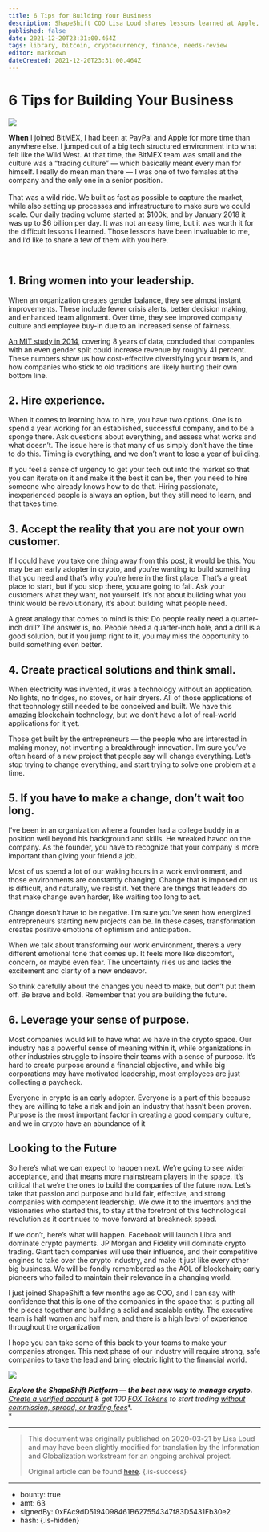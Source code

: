 ```yaml
---
title: 6 Tips for Building Your Business
description: ShapeShift COO Lisa Loud shares lessons learned at Apple, PayPal, and BitMEX.
published: false
date: 2021-12-20T23:31:00.464Z
tags: library, bitcoin, cryptocurrency, finance, needs-review
editor: markdown
dateCreated: 2021-12-20T23:31:00.464Z
---
```


# 6 Tips for Building Your Business

![](https://assets.website-files.com/5e9a09610b7dce71f87f7f17/5e9a22cb7e1ac2f4d85c67ff_5e99299571acf58e54288602_1_qiKBoS9ZpvMRA8i9311VbQ.png)

**When** I joined BitMEX, I had been at PayPal and Apple for more time than anywhere else. I jumped out of a big tech structured environment into what felt like the Wild West. At that time, the BitMEX team was small and the culture was a “trading culture” — which basically meant every man for himself. I really do mean man there — I was one of two females at the company and the only one in a senior position.<br/><br/>That was a wild ride. We built as fast as possible to capture the market, while also setting up processes and infrastructure to make sure we could scale. Our daily trading volume started at $100k, and by January 2018 it was up to $6 billion per day. It was not an easy time, but it was worth it for the difficult lessons I learned. Those lessons have been invaluable to me, and I’d like to share a few of them with you here.

<br/>

## 1. Bring women into your leadership.

When an organization creates gender balance, they see almost instant improvements. These include fewer crisis alerts, better decision making, and enhanced team alignment. Over time, they see improved company culture and employee buy-in due to an increased sense of fairness.

[An MIT study in 2014](http://news.mit.edu/2014/workplace-diversity-can-help-bottom-line-1007), covering 8 years of data, concluded that companies with an even gender split could increase revenue by roughly 41 percent. These numbers show us how cost-effective diversifying your team is, and how companies who stick to old traditions are likely hurting their own bottom line.

## 2. Hire experience.

When it comes to learning how to hire, you have two options. One is to spend a year working for an established, successful company, and to be a sponge there. Ask questions about everything, and assess what works and what doesn’t. The issue here is that many of us simply don’t have the time to do this. Timing is everything, and we don’t want to lose a year of building.

If you feel a sense of urgency to get your tech out into the market so that you can iterate on it and make it the best it can be, then you need to hire someone who already knows how to do that. Hiring passionate, inexperienced people is always an option, but they still need to learn, and that takes time.

## 3. Accept the reality that you are not your own customer.

If I could have you take one thing away from this post, it would be this. You may be an early adopter in crypto, and you’re wanting to build something that you need and that’s why you’re here in the first place. That’s a great place to start, but if you stop there, you are going to fail. Ask your customers what they want, not yourself. It’s not about building what you think would be revolutionary, it’s about building what people need.

A great analogy that comes to mind is this: Do people really need a quarter-inch drill? The answer is, no. People need a quarter-inch hole, and a drill is a good solution, but if you jump right to it, you may miss the opportunity to build something even better.

## 4. Create practical solutions and think small.

When electricity was invented, it was a technology without an application. No lights, no fridges, no stoves, or hair dryers. All of those applications of that technology still needed to be conceived and built. We have this amazing blockchain technology, but we don’t have a lot of real-world applications for it yet.

Those get built by the entrepreneurs — the people who are interested in making money, not inventing a breakthrough innovation. I’m sure you’ve often heard of a new project that people say will change everything. Let’s stop trying to change everything, and start trying to solve one problem at a time.

## 5. If you have to make a change, don’t wait too long.

I’ve been in an organization where a founder had a college buddy in a position well beyond his background and skills. He wreaked havoc on the company. As the founder, you have to recognize that your company is more important than giving your friend a job.

Most of us spend a lot of our waking hours in a work environment, and those environments are constantly changing. Change that is imposed on us is difficult, and naturally, we resist it. Yet there are things that leaders do that make change even harder, like waiting too long to act.

Change doesn’t have to be negative. I’m sure you’ve seen how energized entrepreneurs starting new projects can be. In these cases, transformation creates positive emotions of optimism and anticipation.

When we talk about transforming our work environment, there’s a very different emotional tone that comes up. It feels more like discomfort, concern, or maybe even fear. The uncertainty riles us and lacks the excitement and clarity of a new endeavor.

So think carefully about the changes you need to make, but don’t put them off. Be brave and bold. Remember that you are building the future.

## 6. Leverage your sense of purpose.

Most companies would kill to have what we have in the crypto space. Our industry has a powerful sense of meaning within it, while organizations in other industries struggle to inspire their teams with a sense of purpose. It’s hard to create purpose around a financial objective, and while big corporations may have motivated leadership, most employees are just collecting a paycheck.

Everyone in crypto is an early adopter. Everyone is a part of this because they are willing to take a risk and join an industry that hasn’t been proven. Purpose is the most important factor in creating a good company culture, and we in crypto have an abundance of it

## Looking to the Future

So here’s what we can expect to happen next. We’re going to see wider acceptance, and that means more mainstream players in the space. It’s critical that we’re the ones to build the companies of the future now. Let’s take that passion and purpose and build fair, effective, and strong companies with competent leadership. We owe it to the inventors and the visionaries who started this, to stay at the forefront of this technological revolution as it continues to move forward at breakneck speed.

If we don’t, here’s what will happen. Facebook will launch Libra and dominate crypto payments. JP Morgan and Fidelity will dominate crypto trading. Giant tech companies will use their influence, and their competitive engines to take over the crypto industry, and make it just like every other big business. We will be fondly remembered as the AOL of blockchain; early pioneers who failed to maintain their relevance in a changing world.

I just joined ShapeShift a few months ago as COO, and I can say with confidence that this is one of the companies in the space that is putting all the pieces together and building a solid and scalable entity. The executive team is half women and half men, and there is a high level of experience throughout the organization

I hope you can take some of this back to your teams to make your companies stronger. This next phase of our industry will require strong, safe companies to take the lead and bring electric light to the financial world.

![](https://assets.website-files.com/5e9a09610b7dce71f87f7f17/5e9a22ca279a9939834f2c40_5e9929f6cf6d9b7cde57fc17_1*drZT8HQKHjzQqpHv45aqgw.gif)

***Explore the ShapeShift Platform — the best new way to manage crypto.*** [*Create a verified account*](http://beta.shapeshift.com/?utm_source=social&utm_medium=medium&utm_campaign=Erik_Announcement&utm_term=cta_02) *& get 100* [*FOX Tokens*](https://shapeshift.com/fox-token?utm_source=social&utm_medium=medium&utm_campaign=Erik_Announcement&utm_term=cta_03) *to start trading* [*without commission, spread, or trading fees*](https://shapeshift.com/free-trading?utm_source=social&utm_medium=medium&utm_campaign=Erik_Announcement&utm_term=cta_04)*.<br/> * 

---

> This document was originally published on 2020-03-21 by Lisa Loud and may have been slightly modified for translation by the Information and Globalization workstream for an ongoing archival project.
>
> Original article can be found [here](https://shapeshift.com/library/6-tips-for-building-your-business).
{.is-success}

---

- bounty: true
- amt: 63
- signedBy: 0xFAc9dD5194098461B627554347f83D5431Fb30e2
- hash: 
{.is-hidden}